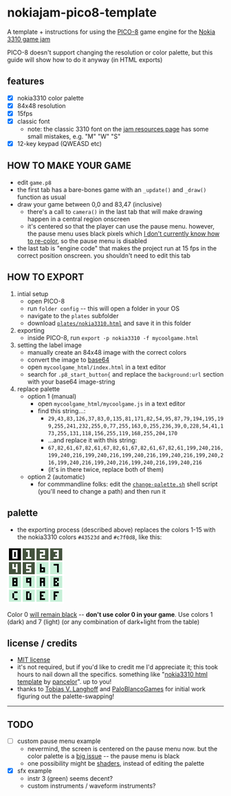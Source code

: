 # nokiajam-pico8-template

A template + instructions for using the [PICO-8](https://www.lexaloffle.com/pico-8.php) game engine for the [Nokia 3310 game jam](https://itch.io/jam/nokiajam3)

PICO-8 doesn't support changing the resolution or color palette, but this guide will show how to do it anyway (in HTML exports)

## features
- [x] nokia3310 color palette
- [x] 84x48 resolution 
- [x] 15fps
- [x] classic font
  - note: the classic 3310 font on the [jam resources page](https://phillipp.itch.io/nokiajamresources) has some small mistakes, e.g. "M" "W" "S"
- [x] 12-key keypad (QWEASD etc)

## HOW TO MAKE YOUR GAME
- edit `game.p8`
- the first tab has a bare-bones game with an `_update()` and `_draw()` function as usual
- draw your game between 0,0 and 83,47 (inclusive)
    - there's a call to `camera()` in the last tab that will make drawing happen in a central region onscreen
    - it's centered so that the player can use the pause menu. however, the pause menu uses black pixels which [I don't currently know how to re-color](https://github.com/pancelor/nokiajam-pico8-template/issues/2), so the pause menu is disabled
- the last tab is "engine code" that makes the project run at 15 fps in the correct position onscreen. you shouldn't need to edit this tab

## HOW TO EXPORT
1. intial setup 
    - open PICO-8
    - run `folder config` -- this will open a folder in your OS
    - navigate to the `plates` subfolder
    - download [`plates/nokia3310.html`](./plates/nokia3310.html) and save it in this folder
2. exporting
    - inside PICO-8, run `export -p nokia3310 -f mycoolgame.html`
3. setting the label image
    - manually create an 84x48 image with the correct colors
    - convert the image to [base64](https://elmah.io/tools/base64-image-encoder/)
    - open `mycoolgame_html/index.html` in a text editor
    - search for `.p8_start_button{` and replace the `background:url` section with your base64 image-string
4. replace palette
    - option 1 (manual)
        - open `mycoolgame_html/mycoolgame.js` in a text editor
        - find this string...:
            - `29,43,83,126,37,83,0,135,81,171,82,54,95,87,79,194,195,199,255,241,232,255,0,77,255,163,0,255,236,39,0,228,54,41,173,255,131,118,156,255,119,168,255,204,170`
            - ...and replace it with this string:
            - `67,82,61,67,82,61,67,82,61,67,82,61,67,82,61,199,240,216,199,240,216,199,240,216,199,240,216,199,240,216,199,240,216,199,240,216,199,240,216,199,240,216,199,240,216`
            - (it's in there twice, replace both of them)
    - option 2 (automatic)
        - for commmandline folks: edit the [`change-palette.sh`](./change-palette.sh) shell script (you'll need to change a path) and then run it

## palette
- the exporting process (described above) replaces the colors 1-15 with the nokia3310 colors `#43523d` and `#c7f0d8`, like this:

![color palette; 0 is black, 1-5 are dark green, 6-15 are light green](./palette.png)

Color 0 [will remain black](https://github.com/pancelor/nokiajam-pico8-template/issues/2) -- **don't use color 0 in your game**. Use colors 1 (dark) and 7 (light) (or any combination of dark+light from the table)

## license / credits
- [MIT license](./LICENSE)
- it's not required, but if you'd like to credit me I'd appreciate it; this took hours to nail down all the specifics. something like "[nokia3310 html template](https://github.com/pancelor/nokiajam-pico8-template) by [pancelor](https://pancelor.com/)". up to you!
- thanks to [Tobias V. Langhoff](https://itch.io/profile/tobiasvl) and [PaloBlancoGames](https://itch.io/profile/paloblancogames) for initial work figuring out the palette-swapping!

---

## TODO
- [ ] custom pause menu example
    - nevermind, the screen is centered on the pause menu now. but the color palette is a [big issue](https://github.com/pancelor/nokiajam-pico8-template/issues/2) -- the pause menu is black
    - one possibility might be [shaders](https://stackoverflow.com/questions/34443968/how-can-i-apply-a-pixel-shader-to-a-canvas-element), instead of editing the palette
- [x] sfx example
    - instr 3 (green) seems decent?
    - custom instruments / waveform instruments?
